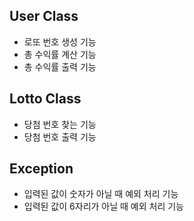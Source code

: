 ## User Class
- 로또 번호 생성 기능
- 총 수익률 계산 기능
- 총 수익률 출력 기능

## Lotto Class
- 당첨 번호 찾는 기능
- 당첨 번호 출력 기능

## Exception
- 입력된 값이 숫자가 아닐 때 예외 처리 기능
- 입력된 값이 6자리가 아닐 때 예외 처리 기능